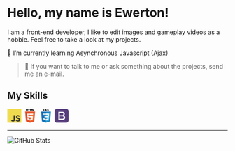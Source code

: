 #  Hello, my name is <strong>Ewerton!</strong>

I am a front-end developer, I like to edit images and gameplay videos as a hobbie. Feel free to take a look at my projects. 

🌱 I’m currently learning Asynchronous Javascript (Ajax)

> 💬 If you want to talk to me or ask something about the projects, send me an e-mail.


## My Skills


<code><img height="32" src="https://raw.githubusercontent.com/github/explore/80688e429a7d4ef2fca1e82350fe8e3517d3494d/topics/javascript/javascript.png" alt="Javascript"/></code>
<code><img height="32" src="https://raw.githubusercontent.com/github/explore/80688e429a7d4ef2fca1e82350fe8e3517d3494d/topics/html/html.png" alt="HTML5"/></code>
<code><img height="32" src="https://raw.githubusercontent.com/github/explore/80688e429a7d4ef2fca1e82350fe8e3517d3494d/topics/css/css.png" alt="CSS"/></code>
<code><img height="32" src="https://raw.githubusercontent.com/github/explore/80688e429a7d4ef2fca1e82350fe8e3517d3494d/topics/bootstrap/bootstrap.png" alt="Bootstrap"/></code>


---


![GitHub Stats](https://github-readme-stats.vercel.app/api?username=ewertonsilva07&theme=algolia&show_icons=true)

